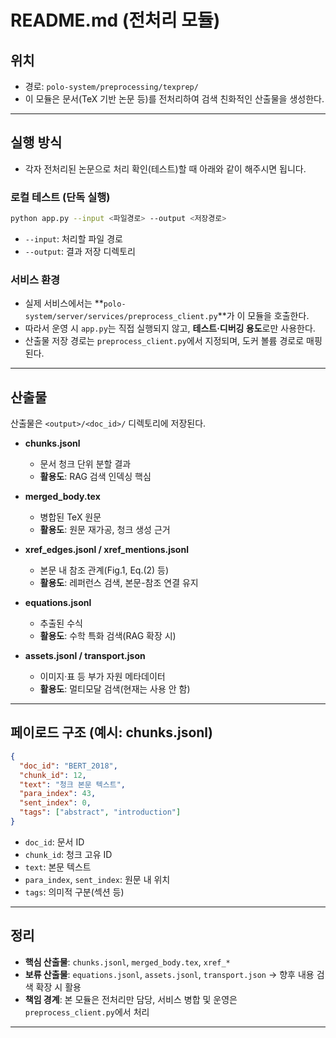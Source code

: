 # README.md (전처리 모듈)

## 위치

- 경로: `polo-system/preprocessing/texprep/`
- 이 모듈은 문서(TeX 기반 논문 등)를 전처리하여 검색 친화적인 산출물을 생성한다.

---

## 실행 방식

- 각자 전처리된 논문으로 처리 확인(테스트)할 때 아래와 같이 해주시면 됩니다.

### 로컬 테스트 (단독 실행)

```bash
python app.py --input <파일경로> --output <저장경로>
```

- `--input`: 처리할 파일 경로
- `--output`: 결과 저장 디렉토리

### 서비스 환경

- 실제 서비스에서는 \*\*`polo-system/server/services/preprocess_client.py`\*\*가 이 모듈을 호출한다.
- 따라서 운영 시 `app.py`는 직접 실행되지 않고, **테스트·디버깅 용도**로만 사용한다.
- 산출물 저장 경로는 `preprocess_client.py`에서 지정되며, 도커 볼륨 경로로 매핑된다.

---

## 산출물

산출물은 `<output>/<doc_id>/` 디렉토리에 저장된다.

- **chunks.jsonl**

  - 문서 청크 단위 분할 결과
  - **활용도**: RAG 검색 인덱싱 핵심

- **merged_body.tex**

  - 병합된 TeX 원문
  - **활용도**: 원문 재가공, 청크 생성 근거

- **xref_edges.jsonl / xref_mentions.jsonl**

  - 본문 내 참조 관계(Fig.1, Eq.(2) 등)
  - **활용도**: 레퍼런스 검색, 본문-참조 연결 유지

- **equations.jsonl**

  - 추출된 수식
  - **활용도**: 수학 특화 검색(RAG 확장 시)

- **assets.jsonl / transport.json**

  - 이미지·표 등 부가 자원 메타데이터
  - **활용도**: 멀티모달 검색(현재는 사용 안 함)

---

## 페이로드 구조 (예시: chunks.jsonl)

```json
{
  "doc_id": "BERT_2018",
  "chunk_id": 12,
  "text": "청크 본문 텍스트",
  "para_index": 43,
  "sent_index": 0,
  "tags": ["abstract", "introduction"]
}
```

- `doc_id`: 문서 ID
- `chunk_id`: 청크 고유 ID
- `text`: 본문 텍스트
- `para_index`, `sent_index`: 원문 내 위치
- `tags`: 의미적 구분(섹션 등)

---

## 정리

- **핵심 산출물**: `chunks.jsonl`, `merged_body.tex`, `xref_*`
- **보류 산출물**: `equations.jsonl`, `assets.jsonl`, `transport.json` → 향후 내용 검색 확장 시 활용
- **책임 경계**: 본 모듈은 전처리만 담당, 서비스 병합 및 운영은 `preprocess_client.py`에서 처리

---
